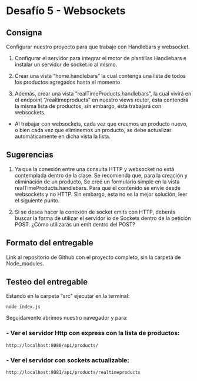 # Desafío 5 - Websockets

## Consigna

Configurar nuestro proyecto para que trabaje con Handlebars y websocket.

1. Configurar el servidor para integrar el motor de plantillas Handlebars e instalar un servidor de socket.io al mismo.
    
2. Crear una vista “home.handlebars” la cual contenga una lista de todos los productos agregados hasta el momento

3. Además, crear una vista “realTimeProducts.handlebars”, la cual vivirá en el endpoint “/realtimeproducts” en nuestro views router, ésta contendrá la misma lista de productos, sin embargo, ésta trabajará con websockets.

- Al trabajar con websockets, cada vez que creemos un producto nuevo, o bien cada vez que eliminemos un producto, se debe actualizar automáticamente en dicha vista la lista.

## Sugerencias

1. Ya que la conexión entre una consulta HTTP y websocket no está contemplada dentro de la clase. Se recomienda que, para la creación y eliminación de un producto, Se cree un formulario simple en la vista  realTimeProducts.handlebars. Para que el contenido se envíe desde websockets y no HTTP. Sin embargo, esta no es la mejor solución, leer el siguiente punto.

2. Si se desea hacer la conexión de socket emits con HTTP, deberás buscar la forma de utilizar el servidor io de Sockets dentro de la petición POST. ¿Cómo utilizarás un emit dentro del POST?

## Formato del entregable

Link al repositorio de Github con el proyecto completo, sin la carpeta de Node_modules.

## Testeo del entregable

Estando en la carpeta "src" ejecutar en la terminal:
```
node index.js 
```
Seguidamente abrimos nuestro navegador y para:
### - Ver el servidor Http con express con la lista de productos:
```
http://localhost:8080/api/products/
```
### - Ver el servidor con sockets actualizable:
```
http://localhost:8081/api/products/realtimeproducts
```